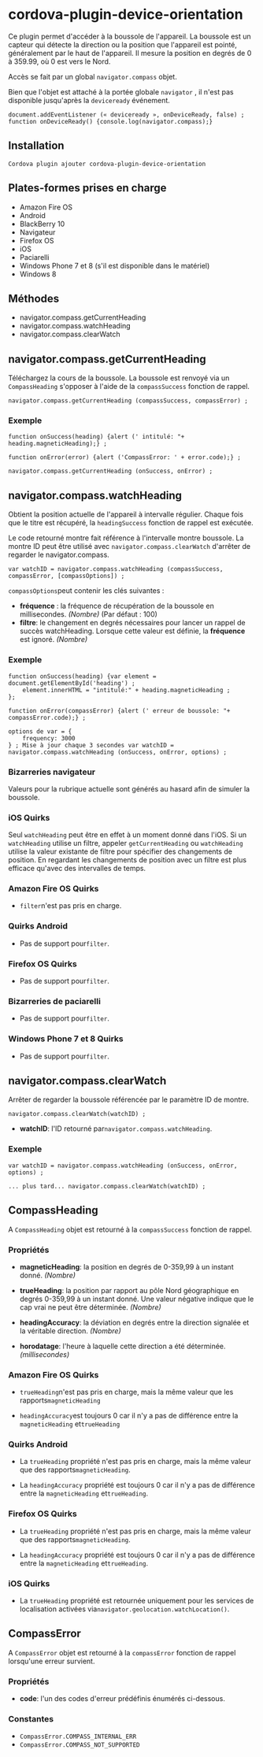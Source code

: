 <!---
    Licensed to the Apache Software Foundation (ASF) under one
    or more contributor license agreements.  See the NOTICE file
    distributed with this work for additional information
    regarding copyright ownership.  The ASF licenses this file
    to you under the Apache License, Version 2.0 (the
    "License"); you may not use this file except in compliance
    with the License.  You may obtain a copy of the License at

      http://www.apache.org/licenses/LICENSE-2.0

    Unless required by applicable law or agreed to in writing,
    software distributed under the License is distributed on an
    "AS IS" BASIS, WITHOUT WARRANTIES OR CONDITIONS OF ANY
    KIND, either express or implied.  See the License for the
    specific language governing permissions and limitations
    under the License.
-->

# cordova-plugin-device-orientation

Ce plugin permet d'accéder à la boussole de l'appareil. La boussole est un capteur qui détecte la direction ou la
position que l'appareil est pointé, généralement par le haut de l'appareil. Il mesure la position en degrés de 0 à
359.99, où 0 est vers le Nord.

Accès se fait par un global `navigator.compass` objet.

Bien que l'objet est attaché à la portée globale `navigator` , il n'est pas disponible jusqu'après la `deviceready`
événement.

    document.addEventListener (« deviceready », onDeviceReady, false) ;
    function onDeviceReady() {console.log(navigator.compass);}

## Installation

    Cordova plugin ajouter cordova-plugin-device-orientation

## Plates-formes prises en charge

* Amazon Fire OS
* Android
* BlackBerry 10
* Navigateur
* Firefox OS
* iOS
* Paciarelli
* Windows Phone 7 et 8 (s'il est disponible dans le matériel)
* Windows 8

## Méthodes

* navigator.compass.getCurrentHeading
* navigator.compass.watchHeading
* navigator.compass.clearWatch

## navigator.compass.getCurrentHeading

Téléchargez la cours de la boussole. La boussole est renvoyé via un `CompassHeading` s'opposer à l'aide de
la `compassSuccess` fonction de rappel.

    navigator.compass.getCurrentHeading (compassSuccess, compassError) ;

### Exemple

    function onSuccess(heading) {alert (' intitulé: "+ heading.magneticHeading);} ;
    
    function onError(error) {alert ('CompassError: ' + error.code);} ;
    
    navigator.compass.getCurrentHeading (onSuccess, onError) ;

## navigator.compass.watchHeading

Obtient la position actuelle de l'appareil à intervalle régulier. Chaque fois que le titre est récupéré,
la `headingSuccess` fonction de rappel est exécutée.

Le code retourné montre fait référence à l'intervalle montre boussole. La montre ID peut être utilisé
avec `navigator.compass.clearWatch` d'arrêter de regarder le navigator.compass.

    var watchID = navigator.compass.watchHeading (compassSuccess, compassError, [compassOptions]) ;

`compassOptions`peut contenir les clés suivantes :

* **fréquence** : la fréquence de récupération de la boussole en millisecondes. *(Nombre)* (Par défaut : 100)
* **filtre**: le changement en degrés nécessaires pour lancer un rappel de succès watchHeading. Lorsque cette valeur est
  définie, la **fréquence** est ignoré. *(Nombre)*

### Exemple

    function onSuccess(heading) {var element = document.getElementById('heading') ;
        element.innerHTML = "intitulé:" + heading.magneticHeading ;
    };
    
    function onError(compassError) {alert (' erreur de boussole: "+ compassError.code);} ;
    
    options de var = {
        frequency: 3000
    } ; Mise à jour chaque 3 secondes var watchID = navigator.compass.watchHeading (onSuccess, onError, options) ;

### Bizarreries navigateur

Valeurs pour la rubrique actuelle sont générés au hasard afin de simuler la boussole.

### iOS Quirks

Seul `watchHeading` peut être en effet à un moment donné dans l'iOS. Si un `watchHeading` utilise un filtre,
appeler `getCurrentHeading` ou `watchHeading` utilise la valeur existante de filtre pour spécifier des changements de
position. En regardant les changements de position avec un filtre est plus efficace qu'avec des intervalles de temps.

### Amazon Fire OS Quirks

* `filter`n'est pas pris en charge.

### Quirks Android

* Pas de support pour`filter`.

### Firefox OS Quirks

* Pas de support pour`filter`.

### Bizarreries de paciarelli

* Pas de support pour`filter`.

### Windows Phone 7 et 8 Quirks

* Pas de support pour`filter`.

## navigator.compass.clearWatch

Arrêter de regarder la boussole référencée par le paramètre ID de montre.

    navigator.compass.clearWatch(watchID) ;

* **watchID**: l'ID retourné par`navigator.compass.watchHeading`.

### Exemple

    var watchID = navigator.compass.watchHeading (onSuccess, onError, options) ;
    
    ... plus tard... navigator.compass.clearWatch(watchID) ;

## CompassHeading

A `CompassHeading` objet est retourné à la `compassSuccess` fonction de rappel.

### Propriétés

* **magneticHeading**: la position en degrés de 0-359,99 à un instant donné. *(Nombre)*

* **trueHeading**: la position par rapport au pôle Nord géographique en degrés 0-359,99 à un instant donné. Une valeur
  négative indique que le cap vrai ne peut être déterminée. *(Nombre)*

* **headingAccuracy**: la déviation en degrés entre la direction signalée et la véritable direction. *(Nombre)*

* **horodatage**: l'heure à laquelle cette direction a été déterminée. *(millisecondes)*

### Amazon Fire OS Quirks

* `trueHeading`n'est pas pris en charge, mais la même valeur que les rapports`magneticHeading`

* `headingAccuracy`est toujours 0 car il n'y a pas de différence entre la `magneticHeading` et`trueHeading`

### Quirks Android

* La `trueHeading` propriété n'est pas pris en charge, mais la même valeur que des rapports`magneticHeading`.

* La `headingAccuracy` propriété est toujours 0 car il n'y a pas de différence entre la `magneticHeading`
  et`trueHeading`.

### Firefox OS Quirks

* La `trueHeading` propriété n'est pas pris en charge, mais la même valeur que des rapports`magneticHeading`.

* La `headingAccuracy` propriété est toujours 0 car il n'y a pas de différence entre la `magneticHeading`
  et`trueHeading`.

### iOS Quirks

* La `trueHeading` propriété est retournée uniquement pour les services de localisation activées
  via`navigator.geolocation.watchLocation()`.

## CompassError

A `CompassError` objet est retourné à la `compassError` fonction de rappel lorsqu'une erreur survient.

### Propriétés

* **code**: l'un des codes d'erreur prédéfinis énumérés ci-dessous.

### Constantes

* `CompassError.COMPASS_INTERNAL_ERR`
* `CompassError.COMPASS_NOT_SUPPORTED`
